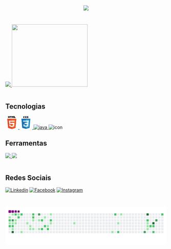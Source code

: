 <h1 align="center">
  <a href="https://git.io/typing-svg">
    <img src="https://readme-typing-svg.herokuapp.com/?lines=Hello+World+!+👋;Nice+to+see+you!;I+am+Jessica+!;Developer+Student+SI;Welcome+to+my+page!;💻&center=true&size=30">
  </a>
</h1>
<div><br/>
  <a href="https://github.com/JesskaBasilio">
    <img src="https://github-readme-stats.vercel.app/api?username=JesskaBasilio&count_private=true&include_all_commits=true&show_icons=true&theme=highcontrast&hide_border=false&show_owner=true&locale=pt-br"/>
    <img height="195em" width="237em" src="https://github-readme-stats.vercel.app/api/top-langs/?username=JesskaBasilio&theme=highcontrast&hide_border=false&&locale=pt-br"/>
  </a>
</div><br/>


## Tecnologias 
<div style="display: inline_block">
<a href="https://www.w3schools.com/html/default.asp" target="_blanck" ref="noreferrer" title="since 2016">
<img src="https://raw.githubusercontent.com/github/explore/80688e429a7d4ef2fca1e82350fe8e3517d3494d/topics/html/html.png" alt="HTML" width="40" height="40">
</a>
<a href="https://www.w3schools.com/css/" target="_blank" rel="noreferrer" title="since 2016">
    <img src="https://raw.githubusercontent.com/devicons/devicon/master/icons/css3/css3-original-wordmark.svg" alt="css3 " width="40" height="40" />
  </a>
<a href="https://www.java.com/en/" target="_blank" rel="noreferrer" title="since 2018">
    <img src="https://upload.wikimedia.org/wikipedia/en/thumb/3/30/Java_programming_language_logo.svg/121px-Java_programming_language_logo.svg.png" alt="java " width="40" height="40" />
  </a>
 <a><img src="https://techstack-generator.vercel.app/mysql-icon.svg" alt="icon" width="40" height="40" />&nbsp;</a> 
</div>

## Ferramentas

<div>
  <a href="https://git-scm.com/" target="_blank"> <img src="https://img.icons8.com/color/48/000000/git.png"/> </a>
   <a href="https://github.com/" target="_blank"> <img src="https://img.icons8.com/fluency/48/000000/github.png"/> </a>
</div>

</br>

## Redes Sociais<br/>
[![Linkedin](https://img.shields.io/badge/LinkedIn-0077B5?style=for-the-badge&logo=linkedin&logoColor=white)](https://www.linkedin.com/in/jessica-lima-basilio-598861221/)
[![Facebook](https://img.shields.io/badge/Facebook-1877F2?style=for-the-badge&logo=facebook&logoColor=white)](https://www.facebook.com/jessica.l.basilio/)
[![Instagram](https://img.shields.io/badge/Instagram-E4405F?style=for-the-badge&logo=instagram&logoColor=white)](https://www.instagram.com/jesskabasilio/)

</br>


![snake gif](https://github.com/JesskaBasilio/JesskaBasilio/blob/output/github-contribution-grid-snake.gif)


